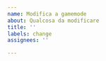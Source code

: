 ```yaml
---
name: Modifica a gamemode
about: Qualcosa da modificare
title: ''
labels: change
assignees: ''

---
```




